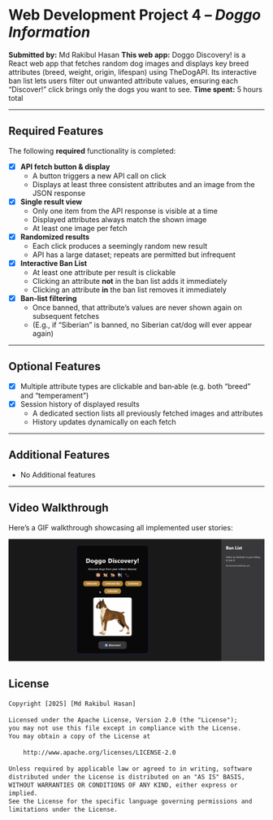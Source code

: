 # Web Development Project 4 – *Doggo Information*

**Submitted by:** Md Rakibul Hasan
**This web app:** Doggo Discovery! is a React web app that fetches random dog images and displays key breed attributes (breed, weight, origin, lifespan) using TheDogAPI. Its interactive ban list lets users filter out unwanted attribute values, ensuring each “Discover!” click brings only the dogs you want to see.
**Time spent:** 5 hours total

---

## Required Features

The following **required** functionality is completed:

- [X] **API fetch button & display**  
  - A button triggers a new API call on click  
  - Displays at least three consistent attributes and an image from the JSON response  
- [X] **Single result view**  
  - Only one item from the API response is visible at a time  
  - Displayed attributes always match the shown image  
  - At least one image per fetch  
- [X] **Randomized results**  
  - Each click produces a seemingly random new result  
  - API has a large dataset; repeats are permitted but infrequent  
- [X] **Interactive Ban List**  
  - At least one attribute per result is clickable  
  - Clicking an attribute **not** in the ban list adds it immediately  
  - Clicking an attribute **in** the ban list removes it immediately  
- [X] **Ban-list filtering**  
  - Once banned, that attribute’s values are never shown again on subsequent fetches  
  - (E.g., if “Siberian” is banned, no Siberian cat/dog will ever appear again)  

---

## Optional Features

- [X] Multiple attribute types are clickable and ban‐able (e.g. both “breed” and “temperament”)  
- [X] Session history of displayed results  
  - A dedicated section lists all previously fetched images and attributes  
  - History updates dynamically on each fetch

---

## Additional Features

- No Additional features

---

## Video Walkthrough

Here’s a GIF walkthrough showcasing all implemented user stories:

<img src="demo_5.gif" title="Video Walkthrough" alt="Video Walkthrough" />


## License

```text
Copyright [2025] [Md Rakibul Hasan]

Licensed under the Apache License, Version 2.0 (the "License");
you may not use this file except in compliance with the License.
You may obtain a copy of the License at

    http://www.apache.org/licenses/LICENSE-2.0

Unless required by applicable law or agreed to in writing, software
distributed under the License is distributed on an "AS IS" BASIS,
WITHOUT WARRANTIES OR CONDITIONS OF ANY KIND, either express or implied.
See the License for the specific language governing permissions and
limitations under the License.
